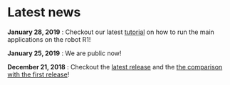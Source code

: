 # Latest news

__January 28, 2019__ : Checkout our latest [tutorial](main_apps.md) on how to run the main applications on the robot R1!

__January 25, 2019__ : We are public now!

__December 21, 2018__ : Checkout the [latest release](https://github.com/robotology/assistive-rehab/releases/tag/v0.3.0) and the [the comparison with the first release](comparison_releases.md)!
